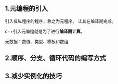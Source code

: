 ## 1.元编程的引入
引入操纵程序的程序，称之为元程序。 让其在编译期完成。

c++引入元编程就是为了进行**编译期计算**。

元数据：数值、类型、模板和数组
## 2.顺序、分支、循环代码的编写方式


## 3.减少实例化的技巧

